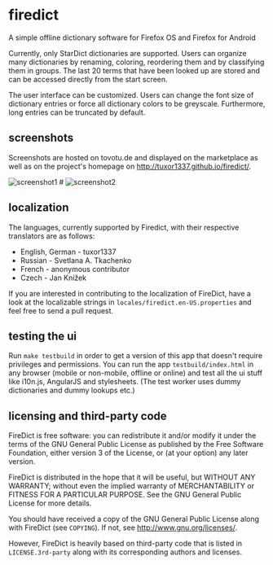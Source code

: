firedict
========

A simple offline dictionary software for Firefox OS and Firefox for Android

Currently, only StarDict dictionaries are supported. Users can organize many
dictionaries by renaming, coloring, reordering them and by classifying them in
groups. The last 20 terms that have been looked up are stored and can be accessed
directly from the start screen.

The user interface can be customized. Users can change the font size of dictionary
entries or force all dictionary colors to be greyscale. Furthermore, long entries
can be truncated by default.

screenshots
-----------

Screenshots are hosted on tovotu.de and displayed on the marketplace as well as
on the project's homepage on http://tuxor1337.github.io/firedict/.

![screenshot1](http://tovotu.de/data/firedict/screenshots/latest/screen1.png "list of matches") #
![screenshot2](http://tovotu.de/data/firedict/screenshots/latest/screen2.png "displaying an entry")

localization
------------

The languages, currently supported by Firedict, with their respective
translators are as follows:

* English, German - tuxor1337
* Russian - Svetlana A. Tkachenko
* French - anonymous contributor
* Czech - Jan Knížek

If you are interested in contributing to the localization of FireDict, have a
look at the localizable strings in `locales/firedict.en-US.properties` and feel
free to send a pull request.

testing the ui
--------------

Run `make testbuild` in order to get a version of this app that doesn't require
privileges and permissions. You can run the app `testbuild/index.html` in
any browser (mobile or non-mobile, offline or online) and test all the ui stuff
like i10n.js, AngularJS and stylesheets. (The test worker uses dummy
dictionaries and dummy lookups etc.)

licensing and third-party code
----------------

FireDict is free software: you can redistribute it and/or modify
it under the terms of the GNU General Public License as published by
the Free Software Foundation, either version 3 of the License, or
(at your option) any later version.

FireDict is distributed in the hope that it will be useful,
but WITHOUT ANY WARRANTY; without even the implied warranty of
MERCHANTABILITY or FITNESS FOR A PARTICULAR PURPOSE.  See the
GNU General Public License for more details.

You should have received a copy of the GNU General Public License
along with FireDict (see `COPYING`).  If not, see <http://www.gnu.org/licenses/>.

However, FireDict is heavily based on third-party code that is listed in
`LICENSE.3rd-party` along with its corresponding authors and licenses.

